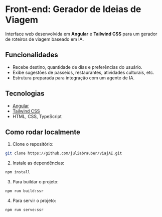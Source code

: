 # Front-end: Gerador de Ideias de Viagem

Interface web desenvolvida em **Angular** e **Tailwind CSS** para um gerador de roteiros de viagem baseado em IA.

## Funcionalidades

- Recebe destino, quantidade de dias e preferências do usuário.
- Exibe sugestões de passeios, restaurantes, atividades culturais, etc.
- Estrutura preparada para integração com um agente de IA.

## Tecnologias

- [Angular](https://angular.io/)
- [Tailwind CSS](https://tailwindcss.com/)
- HTML, CSS, TypeScript

## Como rodar localmente

1. Clone o repositório:

```bash
git clone https://github.com/juliabrauber/viajAI.git
```

2. Instale as dependências:

```bash
npm install
```

3. Para buildar o projeto:

```bash
npm run build:ssr
```

4. Para servir o projeto:

```bash
npm run serve:ssr
```
